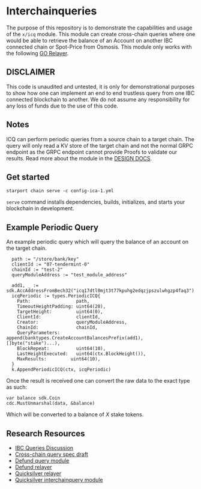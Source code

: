 # Interchainqueries

The purpose of this repository is to demonstrate the capabilities and usage of the `x/icq` module. This module can create cross-chain queries where one would be able to retrieve the balance of an Account on another IBC connected chain or Spot-Price from Osmosis. This module only works with the following [GO Relayer](https://github.com/SimplyVC/relayer).

## DISCLAIMER

This code is unaudited and untested, it is only for demonstrational purposes to show how one can implement an end to end trustless query from one IBC connected blockchain to another. We do not assume any responsibility for any loss of funds due to the use of this code.

## Notes

ICQ can perform periodic queries from a source chain to a target chain. The query will only read a KV store of the target chain and not the normal GRPC endpoint as the GRPC endpoint cannot provide Proofs to validate our results. Read more about the module in the [DESIGN DOCS](./docs/design/ICQ.md).

## Get started

```
starport chain serve -c config-ica-1.yml
```

`serve` command installs dependencies, builds, initializes, and starts your blockchain in development.


## Example Periodic Query

An example periodic query which will query the balance of an account on the target chain.

```
  path := "/store/bank/key"
  clientId := "07-tendermint-0"
  chainId := "test-2"
  queryModuleAddress := "test_module_address"

  add1, _ := sdk.AccAddressFromBech32("icq17dtl0mjt3t77kpuhg2edqzjpszulwhgzp4faq3")
  icqPeriodic := types.PeriodicICQ{
    Path:                 path,
    TimeoutHeightPadding: uint64(20),
    TargetHeight:         uint64(0),
    ClientId:             clientId,
    Creator:              queryModuleAddress,
    ChainId:              chainId,
    QueryParameters:      append(banktypes.CreateAccountBalancesPrefix(add1), []byte("stake")...),
    BlockRepeat:          uint64(10),
    LastHeightExecuted:   uint64(ctx.BlockHeight()),
    MaxResults:         uint64(10),
  }
  k.AppendPeriodicICQ(ctx, icqPeriodic)
```

Once the result is received one can convert the raw data to the exact type as such:

```
var balance sdk.Coin
cdc.MustUnmarshal(data, &balance)
```

Which will be converted to a balance of _X_ stake tokens.


## Research Resources

- [IBC Queries Discussion](https://github.com/cosmos/ibc/discussions/605)
- [Cross-chain query spec draft](https://github.com/cosmos/ibc/pull/735)
- [Defund query module](https://github.com/defund-labs/defund/tree/main/x/query)
- [Defund relayer](https://github.com/defund-labs/relayer)
- [Quicksilver relayer](https://github.com/ingenuity-build/interchain-queries)
- [Quicksilver interchainquery module](https://github.com/ingenuity-build/quicksilver/tree/main/x/interchainquery)